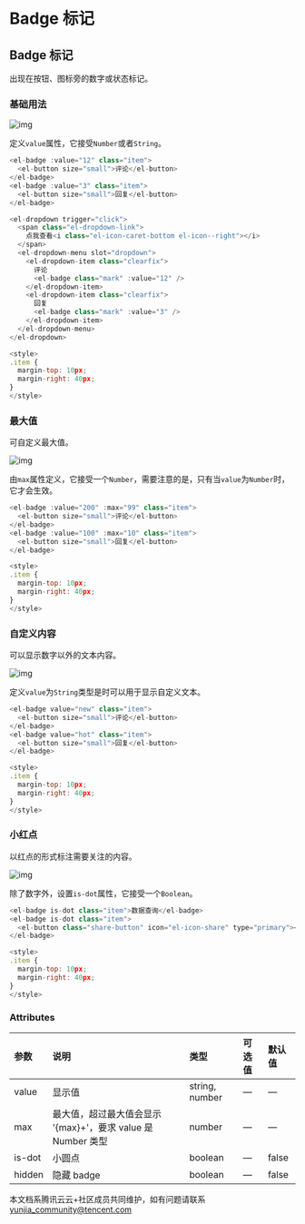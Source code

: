 # Badge 标记

## Badge 标记

出现在按钮、图标旁的数字或状态标记。

### 基础用法



![img](https://ask.qcloudimg.com/raw/yehe-1935fe496ecd940/tnda3723h8.png)



定义`value`属性，它接受`Number`或者`String`。

```javascript
<el-badge :value="12" class="item">
  <el-button size="small">评论</el-button>
</el-badge>
<el-badge :value="3" class="item">
  <el-button size="small">回复</el-button>
</el-badge>

<el-dropdown trigger="click">
  <span class="el-dropdown-link">
    点我查看<i class="el-icon-caret-bottom el-icon--right"></i>
  </span>
  <el-dropdown-menu slot="dropdown">
    <el-dropdown-item class="clearfix">
      评论
      <el-badge class="mark" :value="12" />
    </el-dropdown-item>
    <el-dropdown-item class="clearfix">
      回复
      <el-badge class="mark" :value="3" />
    </el-dropdown-item>
  </el-dropdown-menu>
</el-dropdown>

<style>
.item {
  margin-top: 10px;
  margin-right: 40px;
}
</style>
```

### 最大值

可自定义最大值。



![img](https://ask.qcloudimg.com/raw/yehe-1935fe496ecd940/w5w4lyrxgk.png)



由`max`属性定义，它接受一个`Number`，需要注意的是，只有当`value`为`Number`时，它才会生效。

```javascript
<el-badge :value="200" :max="99" class="item">
  <el-button size="small">评论</el-button>
</el-badge>
<el-badge :value="100" :max="10" class="item">
  <el-button size="small">回复</el-button>
</el-badge>

<style>
.item {
  margin-top: 10px;
  margin-right: 40px;
}
</style>
```

### 自定义内容

可以显示数字以外的文本内容。



![img](https://ask.qcloudimg.com/raw/yehe-1935fe496ecd940/i4y95llpcz.png)



定义`value`为`String`类型是时可以用于显示自定义文本。

```javascript
<el-badge value="new" class="item">
  <el-button size="small">评论</el-button>
</el-badge>
<el-badge value="hot" class="item">
  <el-button size="small">回复</el-button>
</el-badge>

<style>
.item {
  margin-top: 10px;
  margin-right: 40px;
}
</style>
```

### 小红点

以红点的形式标注需要关注的内容。



![img](https://ask.qcloudimg.com/raw/yehe-1935fe496ecd940/ne79a0lpya.png)



除了数字外，设置`is-dot`属性，它接受一个`Boolean`。

```javascript
<el-badge is-dot class="item">数据查询</el-badge>
<el-badge is-dot class="item">
  <el-button class="share-button" icon="el-icon-share" type="primary"></el-button>
</el-badge>

<style>
.item {
  margin-top: 10px;
  margin-right: 40px;
}
</style>
```

### Attributes

| 参数   | 说明                                                         | 类型           | 可选值 | 默认值 |
| :----- | :----------------------------------------------------------- | :------------- | :----- | :----- |
| value  | 显示值                                                       | string, number | —      | —      |
| max    | 最大值，超过最大值会显示 '{max}+'，要求 value 是 Number 类型 | number         | —      | —      |
| is-dot | 小圆点                                                       | boolean        | —      | false  |
| hidden | 隐藏 badge                                                   | boolean        | —      | false  |

本文档系腾讯云云+社区成员共同维护，如有问题请联系 yunjia_community@tencent.com